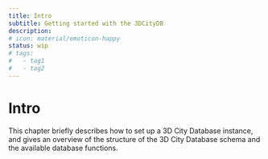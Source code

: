 ```yaml
---
title: Intro
subtitle: Getting started with the 3DCityDB
description:
# icon: material/emoticon-happy
status: wip
# tags:
#   - tag1
#   - tag2
---
```

# Intro
This chapter briefly describes how to set up a 3D City Database instance, and gives an overview of the structure of the 3D City Database schema and the available database functions.